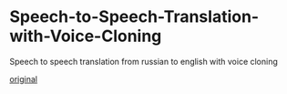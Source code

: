 # Speech-to-Speech-Translation-with-Voice-Cloning
Speech to speech translation from russian to english with voice cloning



[original](https://github.com/Allessyer/Speech-to-Speech-Translation-with-Voice-Cloning/assets/71093827/9e379394-520d-4a29-9e6a-78710d7682f1)
